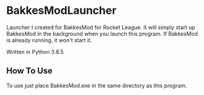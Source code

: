 # BakkesModLauncher
Launcher I created for BakkesMod for Rocket League.
It will simply start up BakkesMod in the background when you launch this program. If BakkesMod is already running, it won't start it.

Written in Python 3.8.5
## How To Use
To use just place BakkesMod.exe in the same directory as this program.
